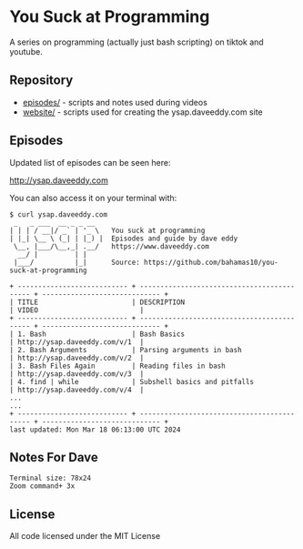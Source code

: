 You Suck at Programming
=======================

A series on programming (actually just bash scripting) on tiktok and youtube.

Repository
----------

- [episodes/](episodes/) - scripts and notes used during videos
- [website/](website/) - scripts used for creating the ysap.daveeddy.com site

Episodes
--------

Updated list of episodes can be seen here:

http://ysap.daveeddy.com

You can also access it on your terminal with:

```
$ curl ysap.daveeddy.com
 _   _ ___  __ _ _ __
| | | / __|/ _` | '_ \   You suck at programming
| |_| \__ \ (_| | |_) |  Episodes and guide by dave eddy
 \__, |___/\__,_| .__/   https://www.daveeddy.com
  __/ |         | |
 |___/          |_|      Source: https://github.com/bahamas10/you-suck-at-programming

+ --------------------------- + ------------------------------------------- + ----------------------------- +
| TITLE                       | DESCRIPTION                                 | VIDEO                         |
+ --------------------------- + ------------------------------------------- + ----------------------------- +
| 1. Bash                     | Bash Basics                                 | http://ysap.daveeddy.com/v/1  |
| 2. Bash Arguments           | Parsing arguments in bash                   | http://ysap.daveeddy.com/v/2  |
| 3. Bash Files Again         | Reading files in bash                       | http://ysap.daveeddy.com/v/3  |
| 4. find | while             | Subshell basics and pitfalls                | http://ysap.daveeddy.com/v/4  |
...
...
+ --------------------------- + ------------------------------------------- + ----------------------------- +
last updated: Mon Mar 18 06:13:00 UTC 2024
```

Notes For Dave
--------------

```
Terminal size: 78x24
Zoom command+ 3x
```

License
-------

All code licensed under the MIT License
